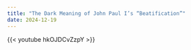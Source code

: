 ```yaml
---
title: "The Dark Meaning of John Paul I’s “Beatification”"
date: 2024-12-19
---
```


{{< youtube hkOJDCvZzpY >}}
